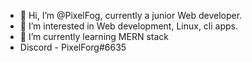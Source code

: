 - 👋 Hi, I’m @PixelFog, currently a junior Web developer.
- 👀 I’m interested in Web development, Linux, cli apps.
- 🌱 I’m currently learning MERN stack
- Discord - PixelForg#6635

<!---
PixelFog/PixelFog is a ✨ special ✨ repository because its `README.md` (this file) appears on your GitHub profile.
You can click the Preview link to take a look at your changes.
--->
